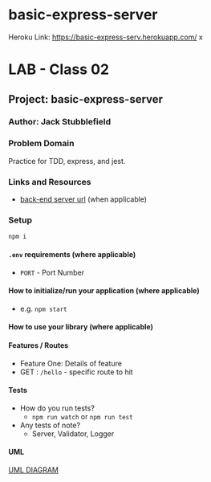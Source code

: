 # basic-express-server

Heroku Link: https://basic-express-serv.herokuapp.com/
x

# LAB - Class 02

## Project: basic-express-server

### Author: Jack Stubblefield

### Problem Domain  

Practice for TDD, express, and jest.
### Links and Resources

- [back-end server url](https://basic-express-serv.herokuapp.com/) (when applicable)

### Setup

`npm i`

#### `.env` requirements (where applicable)

- `PORT` - Port Number

#### How to initialize/run your application (where applicable)

- e.g. `npm start`

#### How to use your library (where applicable)

#### Features / Routes

- Feature One: Details of feature
- GET : `/hello` - specific route to hit

#### Tests

- How do you run tests?
  - `npm run watch` or `npm run test`
- Any tests of note?
  - Server, Validator, Logger
#### UML

[UML DIAGRAM](/uml-lab-02.png)
